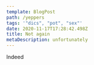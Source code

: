 ```yaml
---
template: BlogPost
path: /yeppers
tags: '"dics", "pot", "sex"'
date: 2020-11-17T17:28:42.498Z
title: Not again
metaDescription: unfortunately
---
```

Indeed